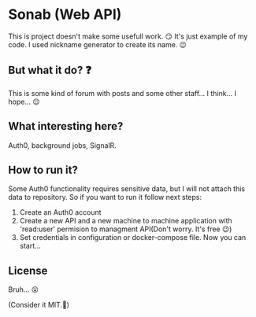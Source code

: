 # Sonab (Web API)

This is project doesn't make some usefull work. :smirk:
It's just example of my code. I used nickname generator to create its name. :wink:

## But what it do? :question:

This is some kind of forum with posts and some other staff... I think... I hope... :relieved:

## What interesting here?

Auth0, background jobs, SignalR.

## How to run it?

Some Auth0 functionality requires sensitive data, but I will not attach this data to repository. So if you want to run it follow next steps:
1. Create an Auth0 account
2. Create a new API and a new machine to machine application with 'read:user' permision to managment API(Don't worry. It's free :wink:)
3. Set credentials in configuration or docker-compose file. Now you can start...

## License

Bruh... :open_mouth:

(Consider it MIT.:blue_heart:)
